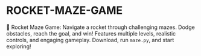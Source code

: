 # ROCKET-MAZE-GAME
🚀 Rocket Maze Game: Navigate a rocket through challenging mazes. Dodge obstacles, reach the goal, and win! Features multiple levels, realistic controls, and engaging gameplay. Download, run `maze.py`, and start exploring!
